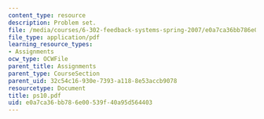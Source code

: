 ```yaml
---
content_type: resource
description: Problem set.
file: /media/courses/6-302-feedback-systems-spring-2007/e0a7ca36bb786e00539f40a95d564403_ps10.pdf
file_type: application/pdf
learning_resource_types:
- Assignments
ocw_type: OCWFile
parent_title: Assignments
parent_type: CourseSection
parent_uid: 32c54c16-930e-7393-a118-8e53accb9078
resourcetype: Document
title: ps10.pdf
uid: e0a7ca36-bb78-6e00-539f-40a95d564403
---
```

